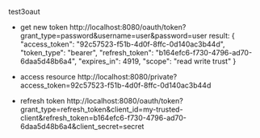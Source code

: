 test3oaut

- get new token
http://localhost:8080/oauth/token?grant_type=password&username=user&password=user
  result:
{
  "access_token": "92c57523-f51b-4d0f-8ffc-0d140ac3b44d",
  "token_type": "bearer",
  "refresh_token": "b164efc6-f730-4796-ad70-6daa5d48b6a4",
  "expires_in": 4919,
  "scope": "read write trust"
}

- access resource
http://localhost:8080/private?access_token=92c57523-f51b-4d0f-8ffc-0d140ac3b44d


- refresh token
http://localhost:8080/oauth/token?grant_type=refresh_token&client_id=my-trusted-client&refresh_token=b164efc6-f730-4796-ad70-6daa5d48b6a4&client_secret=secret


